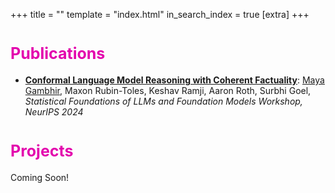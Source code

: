 +++
title = ""
template = "index.html"
in_search_index = true
[extra]
+++

# <span style="color: rgb(227,5,173); font-size: 25px;">Publications</span>
- [**Conformal Language Model Reasoning with Coherent Factuality**](https://drive.google.com/file/d/1wbRn4o7-2dSLNwLjcAspHBf4J-EXxtV1/view?usp=sharing): <u>Maya Gambhir</u>, Maxon Rubin-Toles,  Keshav Ramji, Aaron Roth, Surbhi Goel, *Statistical Foundations of LLMs and Foundation Models Workshop, NeurIPS 2024* 

# <span style="color: rgb(227,5,173); font-size: 25px;">Projects</span>
Coming Soon!